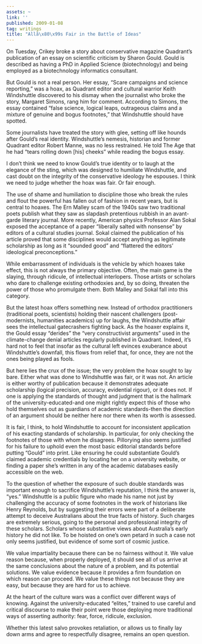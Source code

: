```yaml
---
assets: ~
link: ''
published: 2009-01-08
tag: writings
title: "Allâ\x80\x99s Fair in the Battle of Ideas"
---
```

On Tuesday, Crikey broke a story about conservative magazine Quadrant’s
publication of an essay on scientific criticism by Sharon Gould. Gould
is described as having a PhD in Applied Science (biotechnology) and
being employed as a biotechnology informatics consultant.

But Gould is not a real person. Her essay, “Scare campaigns and science
reporting,” was a hoax, as Quadrant editor and cultural warrior Keith
Windshuttle discovered to his dismay when the journalist who broke the
story, Margaret Simons, rang him for comment. According to Simons, the
essay contained “false science, logical leaps, outrageous claims and a
mixture of genuine and bogus footnotes,” that Windshuttle should have
spotted.

Some journalists have treated the story with glee, setting off like
hounds after Gould’s real identity. Windshuttle’s nemesis, historian and
former Quadrant editor Robert Manne, was no less restrained. He told The
Age that he had “tears rolling down [his] cheeks” while reading the
bogus essay.

I don’t think we need to know Gould’s true identity or to laugh at the
elegance of the sting, which was designed to humiliate Windshuttle, and
cast doubt on the integrity of the conservative ideology he espouses. I
think we need to judge whether the hoax was fair. Or fair enough.

The use of shame and humiliation to discipline those who break the rules
and flout the powerful has fallen out of fashion in recent years, but is
central to hoaxes. The Ern Malley scam of the 1940s saw two traditional
poets publish what they saw as slapdash pretentious rubbish in an
avant-garde literary journal. More recently, American physics Professor
Alan Sokal exposed the acceptance of a paper “liberally salted with
nonsense” by editors of a cultural studies journal. Sokal claimed the
publication of his article proved that some disciplines would accept
anything as legitimate scholarship as long as it “sounded good” and
“flattered the editors’ ideological preconceptions.”

While embarrassment of individuals is the vehicle by which hoaxes take
effect, this is not always the primary objective. Often, the main game
is the slaying, through ridicule, of intellectual interlopers. Those
artists or scholars who dare to challenge existing orthodoxies and, by
so doing, threaten the power of those who promulgate them. Both Malley
and Sokal fall into this category.

But the latest hoax offers something new. Instead of orthodox
practitioners (traditional poets, scientists) holding their nascent
challengers (post-modernists, humanities academics) up for laughs, the
Windshuttle affair sees the intellectual gatecrashers fighting back. As
the hoaxer explains it, the Gould essay “derides” the “very
constructivist arguments” used in the climate-change denial articles
regularly published in Quadrant. Indeed, it’s hard not to feel that
insofar as the cultural left evinces exuberance about Windshuttle’s
downfall, this flows from relief that, for once, they are not the ones
being played as fools.

But here lies the crux of the issue; the very problem the hoax sought to
lay bare. Either what was done to Windshuttle was fair, or it was not.
An article is either worthy of publication because it demonstrates
adequate scholarship (logical precision, accuracy, evidential rigour),
or it does not. If one is applying the standards of thought and judgment
that is the hallmark of the university-educated-and one might rightly
expect this of those who hold themselves out as guardians of academic
standards-then the direction of an argument should be neither here nor
there when its worth is assessed.

It is fair, I think, to hold Windshuttle to account for inconsistent
application of his exacting standards of scholarship. In particular, for
only checking the footnotes of those with whom he disagrees. Pillorying
also seems justified for his failure to uphold even the most basic
editorial standards before putting “Gould” into print. Like ensuring he
could substantiate Gould’s claimed academic credentials by locating her
on a university website, or finding a paper she’s written in any of the
academic databases easily accessible on the web.

To the question of whether the exposure of such double standards was
important enough to sacrifice Windshuttle’s reputation, I think the
answer is, “yes.” Windshuttle is a public figure who made his name not
just by challenging the accuracy of some footnotes in the work of
historians like Henry Reynolds, but by suggesting their errors were part
of a deliberate attempt to deceive Australians about the true facts of
history. Such charges are extremely serious, going to the personal and
professional integrity of these scholars. Scholars whose substantive
views about Australia’s early history he did not like. To be hoisted on
one’s own petard in such a case not only seems justified, but evidence
of some sort of cosmic justice.

We value impartiality because there can be no fairness without it. We
value reason because, when properly deployed, it should see all of us
arrive at the same conclusions about the nature of a problem, and its
potential solutions. We value evidence because it provides a firm
foundation on which reason can proceed. We value these things not
because they are easy, but because they are hard for us to achieve.

At the heart of the culture wars was a conflict over different ways of
knowing. Against the university-educated “elites,” trained to use
careful and critical discourse to make their point were those deploying
more traditional ways of asserting authority: fear, force, ridicule,
exclusion.

Whether this latest salvo provokes retaliation, or allows us to finally
lay down arms and agree to respectfully disagree, remains an open
question.